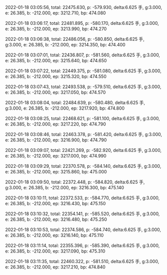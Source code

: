2022-01-18 03:05:56, total: 22475.630, p: -579.930, delta:6.625 手, g:3.000, e: 26.385, b: -212.000, ep: 3212.710, bp: 474.080

2022-01-18 03:06:17, total: 22481.895, p: -580.170, delta:6.625 手, g:3.000, e: 26.385, b: -212.000, ep: 3213.990, bp: 474.270

2022-01-18 03:06:38, total: 22486.056, p: -580.850, delta:6.625 手, g:3.000, e: 26.385, b: -212.000, ep: 3214.350, bp: 474.400

2022-01-18 03:07:01, total: 22436.807, p: -581.560, delta:6.625 手, g:3.000, e: 26.385, b: -212.000, ep: 3215.640, bp: 474.650

2022-01-18 03:07:22, total: 22449.375, p: -581.080, delta:6.625 手, g:3.000, e: 26.385, b: -212.000, ep: 3215.320, bp: 474.550

2022-01-18 03:07:43, total: 22493.538, p: -579.510, delta:6.625 手, g:3.000, e: 26.385, b: -212.000, ep: 3217.050, bp: 474.570

2022-01-18 03:08:04, total: 22484.639, p: -580.480, delta:6.625 手, g:3.000, e: 26.385, b: -212.000, ep: 3217.920, bp: 474.800

2022-01-18 03:08:25, total: 22468.621, p: -581.100, delta:6.625 手, g:3.000, e: 26.385, b: -212.000, ep: 3217.220, bp: 474.790

2022-01-18 03:08:46, total: 22463.378, p: -581.420, delta:6.625 手, g:3.000, e: 26.385, b: -212.000, ep: 3216.900, bp: 474.790

2022-01-18 03:09:07, total: 22421.269, p: -582.920, delta:6.625 手, g:3.000, e: 26.385, b: -212.000, ep: 3217.000, bp: 474.990

2022-01-18 03:09:29, total: 22370.578, p: -584.140, delta:6.625 手, g:3.000, e: 26.385, b: -212.000, ep: 3215.860, bp: 475.000

2022-01-18 03:09:50, total: 22372.448, p: -584.820, delta:6.625 手, g:3.000, e: 26.385, b: -212.000, ep: 3216.300, bp: 475.140

2022-01-18 03:10:11, total: 22372.533, p: -584.770, delta:6.625 手, g:3.000, e: 26.385, b: -212.000, ep: 3216.430, bp: 475.150

2022-01-18 03:10:32, total: 22354.141, p: -585.520, delta:6.625 手, g:3.000, e: 26.385, b: -212.000, ep: 3216.480, bp: 475.250

2022-01-18 03:10:53, total: 22374.586, p: -584.740, delta:6.625 手, g:3.000, e: 26.385, b: -212.000, ep: 3216.140, bp: 475.110

2022-01-18 03:11:14, total: 22355.396, p: -585.390, delta:6.625 手, g:3.000, e: 26.385, b: -212.000, ep: 3217.090, bp: 475.310

2022-01-18 03:11:35, total: 22460.322, p: -581.510, delta:6.625 手, g:3.000, e: 26.385, b: -212.000, ep: 3217.210, bp: 474.840